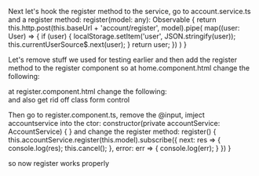 Next let's hook the register method to the service, go to account.service.ts and a register method:
  register(model: any): Observable<any> {
    return this.http.post<User>(this.baseUrl + 'account/register', model).pipe(
      map((user: User) => {
        if (user) {
          localStorage.setItem('user', JSON.stringify(user));
          this.currentUserSource$.next(user);
        }
        return user;
      })
    )
  }

Let's remove stuff we used for testing earlier and then add the register method to the register component
so at home.component.html change the following:
<p><app-register (cancelRegister)="cancelRegisterMode($event)"></app-register></p>
at register.component.html change the following:
<form (ngSubmit)="register()" #registerForm="ngForm" autocomplete="off">
and also get rid off class form control

Then go to register.component.ts, remove the @input, imject accountservice into the ctor:
constructor(private accountService: AccountService) { }
and change the register method:
  register() {
    this.accountService.register(this.model).subscribe({
      next: res => {
        console.log(res);
        this.cancel();
      },
      error: err => {
        console.log(err);
      }
    })
  }

so now register works properly